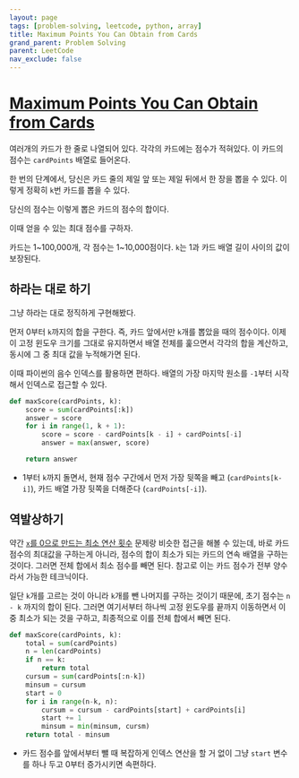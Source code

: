 ```yaml
---
layout: page
tags: [problem-solving, leetcode, python, array]
title: Maximum Points You Can Obtain from Cards
grand_parent: Problem Solving
parent: LeetCode
nav_exclude: false
---
```


# [Maximum Points You Can Obtain from Cards](https://leetcode.com/problems/maximum-points-you-can-obtain-from-cards/)

 여러개의 카드가 한 줄로 나열되어 있다. 각각의 카드에는 점수가
 적혀있다. 이 카드의 점수는 `cardPoints` 배열로 들어온다.

 한 번의 단계에서, 당신은 카드 줄의 제일 앞 또는 제일 뒤에서 한 장을
 뽑을 수 있다. 이렇게 정확히 `k`번 카드를 뽑을 수 있다.

 당신의 점수는 이렇게 뽑은 카드의 점수의 합이다.

 이때 얻을 수 있는 최대 점수를 구하자.

 카드는 1~100,000개, 각 점수는 1~10,000점이다. `k`는 1과 카드 배열
 길이 사이의 값이 보장된다.

## 하라는 대로 하기

 그냥 하라는 대로 정직하게 구현해봤다.

 먼저 0부터 `k`까지의 합을 구한다. 즉, 카드 앞에서만 `k`개를 뽑았을
 때의 점수이다. 이제 이 고정 윈도우 크기를 그대로 유지하면서 배열
 전체를 훑으면서 각각의 합을 계산하고, 동시에 그 중 최대 값을
 누적해가면 된다.

 이때 파이썬의 음수 인덱스를 활용하면 편하다. 배열의 가장 마지막
 원소를 `-1`부터 시작해서 인덱스로 접근할 수 있다.

```python
def maxScore(cardPoints, k):
    score = sum(cardPoints[:k])
    answer = score
    for i in range(1, k + 1):
        score = score - cardPoints[k - i] + cardPoints[-i]
        answer = max(answer, score)

    return answer
```

 - 1부터 `k`까지 돌면서, 현재 점수 구간에서 먼저 가장 뒷쪽을 빼고
   (`cardPoints[k-i]`), 카드 배열 가장 뒷쪽을 더해준다
   (`cardPoints[-i]`).

## 역발상하기

 약간 [`x`를 0으로 만드는 최소 연산
 횟수](../minimum-operations-to-reduce-x-to-zero) 문제랑 비슷한 접근을
 해볼 수 있는데, 바로 카드 점수의 최대값을 구하는게 아니라, 점수의
 합이 최소가 되는 카드의 연속 배열을 구하는 것이다. 그러면 전체 합에서
 최소 점수를 빼면 된다. 참고로 이는 카드 점수가 전부 양수라서 가능한
 테크닉이다.

 일단 `k`개를 고르는 것이 아니라 `k`개를 뺀 나머지를 구하는 것이기
 때문에, 초기 점수는 `n - k` 까지의 합이 된다. 그러면 여기서부터
 하나씩 고정 윈도우를 끝까지 이동하면서 이 중 최소가 되는 것을 구하고,
 최종적으로 이를 전체 합에서 빼면 된다.

```python
def maxScore(cardPoints, k):
    total = sum(cardPoints)
    n = len(cardPoints)
    if n == k:
        return total
    cursum = sum(cardPoints[:n-k])
    minsum = cursum
    start = 0
    for i in range(n-k, n):
        cursum = cursum - cardPoints[start] + cardPoints[i]
        start += 1
        minsum = min(minsum, cursm)
    return total - minsum
```

 - 카드 점수를 앞에서부터 뺄 때 복잡하게 인덱스 연산을 할 거 없이 그냥
   `start` 변수를 하나 두고 0부터 증가시키면 속편하다.
